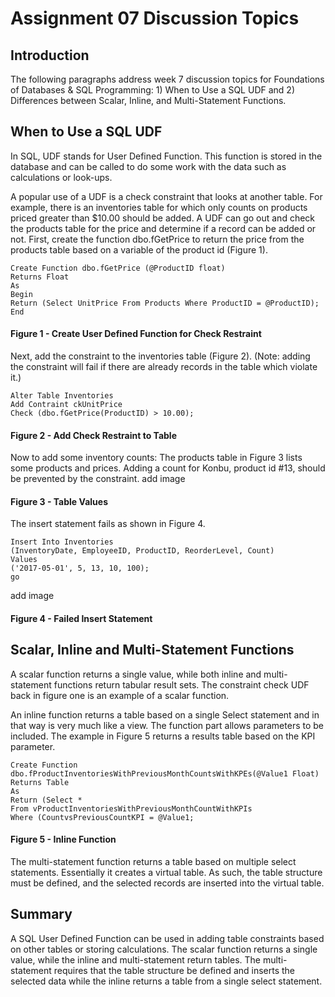 # Assignment 07 Discussion Topics
## Introduction
The following paragraphs address week 7 discussion topics for Foundations of Databases & SQL Programming:  1) When to Use a SQL UDF and 2) Differences between Scalar, Inline, and Multi-Statement Functions.
## When to Use a SQL UDF
In SQL, UDF stands for User Defined Function.  This function is stored in the database and can be called to do some work with the data such as calculations or look-ups.

A popular use of a UDF is a check constraint that looks at another table.  For example, there is an inventories table for which only counts on products priced greater than $10.00 should be added.  A UDF can go out and check the products table for the price and determine if a record can be added or not.
First, create the function dbo.fGetPrice to return the price from the products table based on a variable of the product id (Figure 1).

```
Create Function dbo.fGetPrice (@ProductID float)
Returns Float
As
Begin
Return (Select UnitPrice From Products Where ProductID = @ProductID);
End
```
#### Figure 1 - Create User Defined Function for Check Restraint

Next, add the constraint to the inventories table (Figure 2). (Note: adding the constraint will fail if there are already records in the table which violate it.)

```
Alter Table Inventories
Add Contraint ckUnitPrice
Check (dbo.fGetPrice(ProductID) > 10.00);
```
#### Figure 2 - Add Check Restraint to Table

Now to add some inventory counts: The products table in Figure 3 lists some products and prices.  Adding a count for Konbu, product id #13, should be prevented by the constraint.
add image
#### Figure 3 - Table Values

The insert statement fails as shown in Figure 4.
```
Insert Into Inventories
(InventoryDate, EmployeeID, ProductID, ReorderLevel, Count)
Values
('2017-05-01', 5, 13, 10, 100);
go
```
add image
#### Figure 4 - Failed Insert Statement 

## Scalar, Inline and Multi-Statement Functions

A scalar function returns a single value, while both inline and multi-statement functions return tabular result sets.  The constraint check UDF back in figure one is an example of a scalar function.

An inline function returns a table based on a single Select statement and in that way is very much like a view.  The function part allows parameters to be included.  The example in Figure 5 returns a results table based on the KPI parameter.

```
Create Function dbo.fProductInventoriesWithPreviousMonthCountsWithKPEs(@Value1 Float)
Returns Table
As
Return (Select *
From vProductInventoriesWithPreviousMonthCountWithKPIs
Where (CountvsPreviousCountKPI = @Value1;
```
#### Figure 5 - Inline Function

The multi-statement function returns a table based on multiple select statements.  Essentially it creates a virtual table.  As such, the table structure must be defined, and the selected records are inserted into the virtual table.

## Summary

A SQL User Defined Function can be used in adding table constraints based on other tables or storing calculations.  The scalar function returns a single value, while the inline and multi-statement return tables.  The multi-statement requires that the table structure be defined and inserts the selected data while the inline returns a table from a single select statement.
